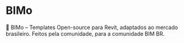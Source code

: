 # BIMo
🚀 BIMo – Templates Open-source para Revit, adaptados ao mercado brasileiro. Feitos pela comunidade, para a comunidade BIM BR.

